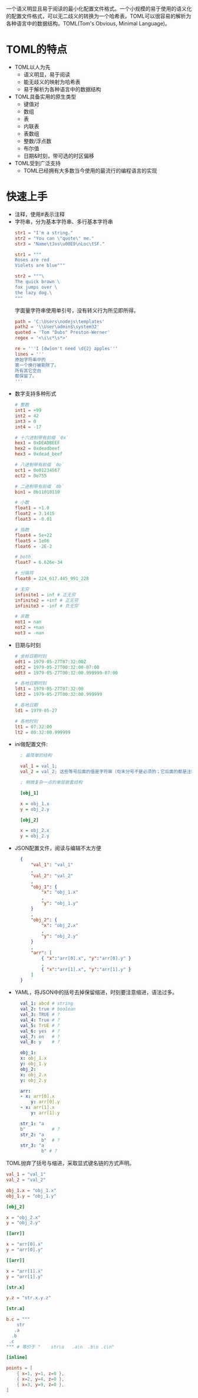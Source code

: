 一个语义明显且易于阅读的最小化配置文件格式。一个小规模的易于使用的语义化的配置文件格式，可以无二歧义的转换为一个哈希表。TOML可以很容易的解析为各种语言中的数据结构。TOML(Tom's Obvious, Minimal Language)。
# TOML的特点
- TOML以人为先
  - 语义明显，易于阅读
  - 能无歧义的映射为哈希表
  - 易于解析为各种语言中的数据结构
- TOML具备实用的原生类型
  - 键值对
  - 数组
  - 表
  - 内联表
  - 表数组
  - 整数/浮点数
  - 布尔值
  - 日期&时刻，带可选的时区偏移
- TOML受到广泛支持
  - TOML已经拥有大多数当今使用的最流行的编程语言的实现
# 快速上手
- 注释，使用#表示注释
- 字符串，分为基本字符串、多行基本字符串
  ```toml
  str1 = "I'm a string."
  str2 = "You can \"quote\" me."
  str3 = "Name\tJos\u00E9\nLoc\tSF."
  ```
  ```toml
  str1 = """
  Roses are red
  Violets are blue"""

  str2 = """\
  The quick brown \
  fox jumps over \
  the lazy dog.\
  """
  ```
  字面量字符串使用单引号，没有转义行为所见即所得。
  ```toml
  path = 'C:\Users\nodejs\templates'
  path2 = '\\User\admin$\system32'
  quoted = 'Tom "Dubs" Preston-Werner'
  regex = '<\i\c*\s*>'
  ```
  ```toml
  re = '''I [dw]on't need \d{2} apples'''
  lines = '''
  原始字符串中的
  第一个换行被剔除了。
  所有其它空白
  都保留了。
  '''
  ```
- 数字支持多种形式
  ```toml
  # 整数
  int1 = +99
  int2 = 42
  int3 = 0
  int4 = -17

  # 十六进制带有前缀 `0x`
  hex1 = 0xDEADBEEF
  hex2 = 0xdeadbeef
  hex3 = 0xdead_beef

  # 八进制带有前缀 `0o`
  oct1 = 0o01234567
  oct2 = 0o755

  # 二进制带有前缀 `0b`
  bin1 = 0b11010110

  # 小数
  float1 = +1.0
  float2 = 3.1415
  float3 = -0.01

  # 指数
  float4 = 5e+22
  float5 = 1e06
  float6 = -2E-2

  # both
  float7 = 6.626e-34

  # 分隔符
  float8 = 224_617.445_991_228

  # 无穷
  infinite1 = inf # 正无穷
  infinite2 = +inf # 正无穷
  infinite3 = -inf # 负无穷

  # 非数
  not1 = nan
  not2 = +nan
  not3 = -nan 
  ```
- 日期与时刻
  ```toml
  # 坐标日期时刻
  odt1 = 1979-05-27T07:32:00Z
  odt2 = 1979-05-27T00:32:00-07:00
  odt3 = 1979-05-27T00:32:00.999999-07:00

  # 各地日期时刻
  ldt1 = 1979-05-27T07:32:00
  ldt2 = 1979-05-27T00:32:00.999999

  # 各地日期
  ld1 = 1979-05-27

  # 各地时刻
  lt1 = 07:32:00
  lt2 = 00:32:00.999999
  ```
- ini做配置文件:
  ```ini
    ; 最简单的结构

    val_1 = val_1;
    val_2 = val_2; 这些等号后面的值是字符串（句末分号不是必须的；它后面的都是注释）

    ; 稍微复杂一点的单层嵌套结构

    [obj_1]

    x = obj_1.x
    y = obj_2.y

    [obj_2]

    x = obj_2.x
    y = obj_2.y
  ```
- JSON配置文件，阅读与编辑不太方便
  ```json
    {
        "val_1": "val_1"
        ,
        "val_2": "val_2"
        ,
        "obj_1": {
            "x": "obj_1.x"
            ,
            "y": "obj_1.y"
        }
        ,
        "obj_2": {
            "x": "obj_2.x"
            ,
            "y": "obj_2.y"
        }
        ,
        "arr": [
            { "x":"arr[0].x", "y":"arr[0].y" }
            ,
            { "x":"arr[1].x", "y":"arr[1].y" }
        ]
    }
  ```
- YAML，将JSON中的括号去掉保留缩进，时刻要注意缩进，语法过多。
  ```yaml
    val_1: abcd # string
    val_2: true # boolean
    val_3: TRUE # ?
    val_4: True # ?
    val_5: TrUE # ?
    val_6: yes  # ?
    val_7: on   # ?
    val_8: y    # ?

    obj_1:
    x: obj_1.x
    y: obj_1.y
    obj_2:
    x: obj_2.x
    y: obj_2.y

    arr:
    - x: arr[0].x
        y: arr[0].y
    - x: arr[1].x
        y: arr[1].y

    str_1: "a
    b"          # ?
    str_2: "a
            b"  # ?
    str_3: "a
            b" # ?
  ```
TOML抛弃了括号与缩进，采取显式键名链的方式声明。
```toml
val_1 = "val_1"
val_2 = "val_2"

obj_1.x = "obj_1.x"
obj_1.y = "obj_1.y"

[obj_2]

x = "obj_2.x"
y = "obj_2.y"

[[arr]]

x = "arr[0].x"
y = "arr[0].y"

[[arr]]

x = "arr[1].x"
y = "arr[1].y"

[str.x]

y.z = "str.x.y.z"

[str.a]

b.c = """
    str
   .a
  .b
 .c
""" # 等价于 "    str\n   .a\n  .b\n .c\n"

[inline]

points = [
    { x=1, y=1, z=0 },
    { x=2, y=4, z=0 },
    { x=3, y=9, z=0 },
]
```